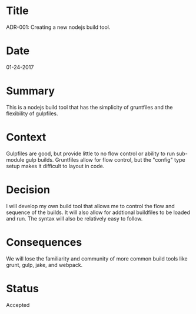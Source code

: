 # Title
ADR-001: Creating a new nodejs build tool.

# Date
01-24-2017

# Summary
This is a nodejs build tool that has the simplicity of gruntfiles and the flexibility of gulpfiles.

# Context
Gulpfiles are good, but provide little to no flow control or ability to run sub-module gulp builds. Gruntfiles allow for flow control, but the "config" type setup makes it difficult to layout in code.

# Decision
I will develop my own build tool that allows me to control the flow and sequence of the builds. It will also allow for addtional buildfiles to be loaded and run. The syntax will also be relatively easy to follow.

# Consequences
We will lose the familiarity and community of more common build tools like grunt, gulp, jake, and webpack.

# Status
Accepted